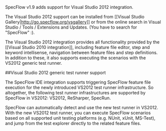 SpecFlow v1.9 adds support for Visual Studio 2012 integration.

The Visual Studio 2012 support can be installed from [[Visual Studio Gallery|http://go.specflow.org/vsgallery]] or from the online search in Visual Studio / Tools / Extensions and Updates. (You have to search for "SpecFlow" :).

The Visual Studio 2012 integration provides all functionality provided by the [[Visual Studio 2010 integration]], including feature file editor, step and keyword intellisense, navigation between feature files and step definitions. In addition to these, it also supports executing the scenarios with the VS2012 generic test runner. 

##Visual Studio 2012 generic test runner support

The SpecFlow IDE integration supports triggering SpecFlow feature file execution for the newly introduced VS2012 test runner infrastructure. So altogether, the following test runner infrastructures are supported by SpecFlow in VS2012: VS2012, ReSharper, SpecRun.

SpecFlow can automatically detect and use the new test runner in VS2012. With the new VS2012 test runner, you can execute SpecFlow scenarios based on all supported unit testing platforms (e.g. NUnit, xUnit, MS-Test), and jump from the test explorer directly to the related feature files.